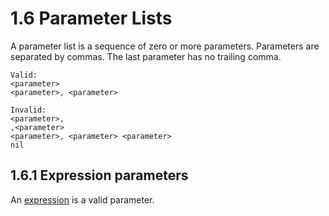 # 1.6 Parameter Lists
A parameter list is a sequence of zero or more parameters. Parameters are
separated by commas. The last parameter has no trailing comma.

    Valid:
    <parameter>
    <parameter>, <parameter>

    Invalid:
    <parameter>,
    ,<parameter>
    <parameter>, <parameter> <parameter>
    nil

## 1.6.1 Expression parameters

An [expression][1.5] is a valid parameter.

[1.1.1]: 1.1_tokens.md#111-identifiers
[1.1.3.1]: 1.1_tokens.md#1131-string-literals
[1.1.3.2]: 1.1_tokens.md#1132-unsigned-integer-literals
[1.5]: 1.5_expressions.md
